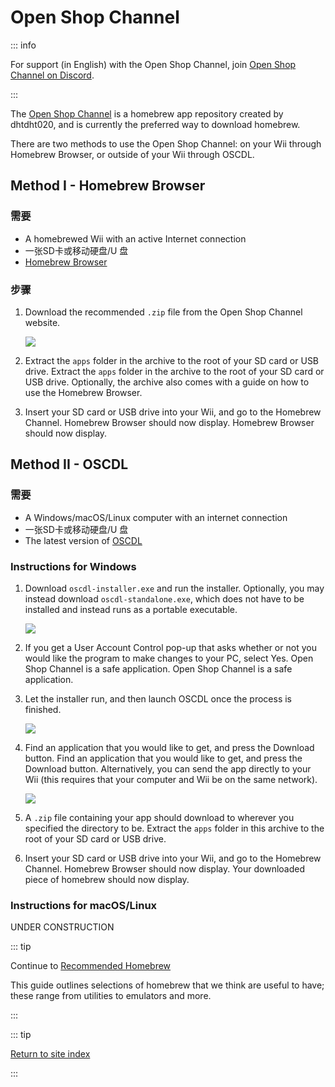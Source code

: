 # Open Shop Channel

::: info

For support (in English) with the Open Shop Channel, join [Open Shop Channel on Discord](https://discord.gg/osc).

:::

The [Open Shop Channel](https://oscwii.org/) is a homebrew app repository created by dhtdht020, and is currently the preferred way to download homebrew.

There are two methods to use the Open Shop Channel: on your Wii through Homebrew Browser, or outside of your Wii through OSCDL.

## Method I - Homebrew Browser

### 需要

- A homebrewed Wii with an active Internet connection
- 一张SD卡或移动硬盘/U 盘
- [Homebrew Browser](https://oscwii.org/library/app/homebrew_browser)

### 步骤

1. Download the recommended `.zip` file from the Open Shop Channel website.

   ![](/images/osc/zip-download-HBB.png)

2. Extract the `apps` folder in the archive to the root of your SD card or USB drive. Extract the <code>apps</code> folder in the archive to the root of your SD card or USB drive. Optionally, the archive also comes with a guide on how to use the Homebrew Browser.

3. Insert your SD card or USB drive into your Wii, and go to the Homebrew Channel. Homebrew Browser should now display. Homebrew Browser should now display.

## Method II - OSCDL

### 需要

- A Windows/macOS/Linux computer with an internet connection
- 一张SD卡或移动硬盘/U 盘
- The latest version of [OSCDL](https://github.com/dhtdht020/osc-dl/releases/latest)

### Instructions for Windows

1. Download `oscdl-installer.exe` and run the installer. Optionally, you may instead download `oscdl-standalone.exe`, which does not have to be installed and instead runs as a portable executable.

   ![](/images/osc/exe-download-OSCDL.png)

2. If you get a User Account Control pop-up that asks whether or not you would like the program to make changes to your PC, select Yes. Open Shop Channel is a safe application. Open Shop Channel is a safe application.

3. Let the installer run, and then launch OSCDL once the process is finished.

   ![](/images/osc/install-finished-OSCDL.png)

4. Find an application that you would like to get, and press the Download button. Find an application that you would like to get, and press the Download button. Alternatively, you can send the app directly to your Wii (this requires that your computer and Wii be on the same network).

   ![](/images/osc/app-download-OSCDL.png)

5. A `.zip` file containing your app should download to wherever you specified the directory to be. Extract the `apps` folder in this archive to the root of your SD card or USB drive.

6. Insert your SD card or USB drive into your Wii, and go to the Homebrew Channel. Homebrew Browser should now display. Your downloaded piece of homebrew should now display.

### Instructions for macOS/Linux

UNDER CONSTRUCTION

::: tip

Continue to [Recommended Homebrew](recommended-homebrew)

This guide outlines selections of homebrew that we think are useful to have; these range from utilities to emulators and more.

:::

::: tip

[Return to site index](site-navigation)

:::
